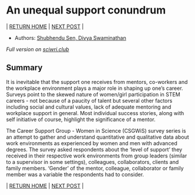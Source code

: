 # An unequal support conundrum 

| [RETURN HOME](https://wiscsg.github.io/wis-csg-2018) | [NEXT POST](./part-2-gender-bias-myth-or-fact) |

- Authors: [Shubhendu Sen, Divya Swaminathan](../authors_contributors.md)

*Full version on [sciwri.club](https://www.sciwri.club/wp-content/uploads/2019/03/CGS-WiS_Team1_20190308-2.pdf)*

## Summary

It is inevitable that the support one receives from
mentors, co-workers and the workplace environment
plays a major role in shaping up one’s career. Surveys
point to the skewed nature of women/girl participation
in STEM careers - not because of a paucity of talent but
several other factors including social and cultural values,
lack of adequate mentoring and workplace support in
general. Most individual success stories, along with self
initiative of course, highlight the significance of a
mentor. 

The Career Support Group - Women in Science (CSGWiS) survey series is an attempt to gather and
understand quantitative and qualitative data about
work environments as experienced by women and men
with advanced degrees. The survey asked respondents
about the ‘level of support’ they received in their
respective work environments from group leaders
(similar to a supervisor in some settings), colleagues,
collaborators, clients and family members. ‘Gender’ of
the mentor, colleague, collaborator or family member
was a variable the respondents had to consider. 


| [RETURN HOME](https://github.com/wiscsg/wis-csg-2018) | [NEXT POST](./part-2-gender-bias-myth-or-fact.md) |
